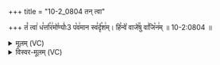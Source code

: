 +++
title = "10-2_0804 तन् त्वा"

+++
तं꣡ त्वा꣢ ध꣣र्त्ता꣡र꣢मो꣣ण्योः꣢3 प꣡व꣢मान स्व꣣र्दृ꣡श꣢म्। हि꣣न्वे꣡ वाजे꣢꣯षु वा꣣जि꣡न꣢म् ॥ 10-2:0804 ॥

<details><summary>मूलम् (VC)</summary>

तं꣡ त्वा꣢ ध꣣र्त्ता꣡र꣢मो꣣ण्यो꣢३: प꣡व꣢मान स्व꣣र्दृ꣡श꣢म् । हि꣣न्वे꣡ वाजे꣢꣯षु वा꣣जि꣡न꣢म् ॥८०४॥
</details>

<details><summary>विस्वर-मूलम् (VC)</summary>

तं त्वा धर्त्तारमोण्यो३: पवमान स्वर्दृशम् । हिन्वे वाजेषु वाजिनम् ॥८०४॥
</details>